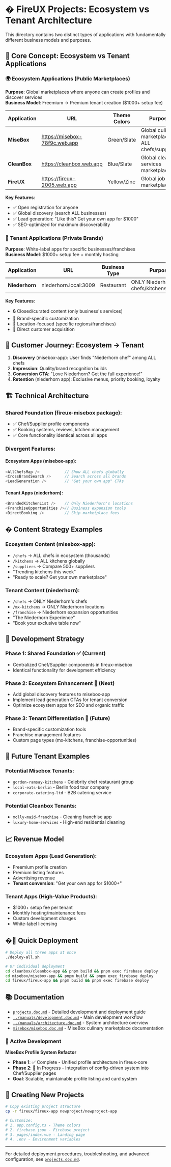 # � FireUX Projects: Ecosystem vs Tenant Architecture

This directory contains two distinct types of applications with fundamentally different business models and purposes.

## 🎯 **Core Concept: Ecosystem vs Tenant Applications**

### 🌍 **Ecosystem Applications** (Public Marketplaces)

**Purpose**: Global marketplaces where anyone can create profiles and discover services  
**Business Model**: Freemium → Premium tenant creation ($1000+ setup fee)

| Application  | URL                           | Theme Colors | Purpose                                           |
| ------------ | ----------------------------- | ------------ | ------------------------------------------------- |
| **MiseBox**  | https://misebox-78f9c.web.app | Green/Slate  | Global culinary marketplace - ALL chefs/suppliers |
| **CleanBox** | https://cleanbox.web.app      | Blue/Slate   | Global cleaning services marketplace              |
| **FireUX**   | https://fireux-2005.web.app   | Yellow/Zinc  | Global job marketplace                            |

**Key Features**:

- ✅ Open registration for anyone
- ✅ Global discovery (search ALL businesses)
- ✅ Lead generation: "Like this? Get your own app for $1000"
- ✅ SEO-optimized for maximum discoverability

### 🏪 **Tenant Applications** (Private Brands)

**Purpose**: White-label apps for specific businesses/franchises  
**Business Model**: $1000+ setup fee + monthly hosting

| Application    | URL                   | Business Type | Purpose                                   |
| -------------- | --------------------- | ------------- | ----------------------------------------- |
| **Niederhorn** | niederhorn.local:3009 | Restaurant    | ONLY Niederhorn's chefs/kitchens/services |

**Key Features**:

- 🔒 Closed/curated content (only business's services)
- 🎯 Brand-specific customization
- 📍 Location-focused (specific regions/franchises)
- 💼 Direct customer acquisition

## 🔄 **Customer Journey: Ecosystem → Tenant**

1. **Discovery** (misebox-app): User finds "Niederhorn chef" among ALL chefs
2. **Impression**: Quality/brand recognition builds
3. **Conversion CTA**: "Love Niederhorn? Get the full experience!"
4. **Retention** (niederhorn app): Exclusive menus, priority booking, loyalty

## 🏗️ **Technical Architecture**

### **Shared Foundation** (fireux-misebox package):

- ✅ Chef/Supplier profile components
- ✅ Booking systems, reviews, kitchen management
- ✅ Core functionality identical across all apps

### **Divergent Features**:

#### **Ecosystem Apps** (misebox-app):

```typescript
<AllChefsMap />           // Show ALL chefs globally
<CrossBrandSearch />      // Search across all brands
<LeadGeneration />        // "Get your own app" CTAs
```

#### **Tenant Apps** (niederhorn):

```typescript
<BrandedKitchenList />    // Only Niederhorn's locations
<FranchiseOpportunities />// Business expansion tools
<DirectBooking />         // Skip marketplace fees
```

## � **Content Strategy Examples**

### **Ecosystem Content** (misebox-app):

- `/chefs` → ALL chefs in ecosystem (thousands)
- `/kitchens` → ALL kitchens globally
- `/suppliers` → Compare 500+ suppliers
- "Trending kitchens this week"
- "Ready to scale? Get your own marketplace"

### **Tenant Content** (niederhorn):

- `/chefs` → ONLY Niederhorn's chefs
- `/mx-kitchens` → ONLY Niederhorn locations
- `/franchise` → Niederhorn expansion opportunities
- "The Niederhorn Experience"
- "Book your exclusive table now"

## 🎯 **Development Strategy**

### **Phase 1: Shared Foundation** ✅ (Current)

- Centralized Chef/Supplier components in fireux-misebox
- Identical functionality for development efficiency

### **Phase 2: Ecosystem Enhancement** 🔄 (Next)

- Add global discovery features to misebox-app
- Implement lead generation CTAs for tenant conversion
- Optimize ecosystem apps for SEO and organic traffic

### **Phase 3: Tenant Differentiation** 🔮 (Future)

- Brand-specific customization tools
- Franchise management features
- Custom page types (mx-kitchens, franchise-opportunities)

## 🚀 **Future Tenant Examples**

### **Potential Misebox Tenants**:

- `gordon-ramsay-kitchens` - Celebrity chef restaurant group
- `local-eats-berlin` - Berlin food tour company
- `corporate-catering-ltd` - B2B catering service

### **Potential Cleanbox Tenants**:

- `molly-maid-franchise` - Cleaning franchise app
- `luxury-home-services` - High-end residential cleaning

## 📈 **Revenue Model**

### **Ecosystem Apps** (Lead Generation):

- Freemium profile creation
- Premium listing features
- Advertising revenue
- **Tenant conversion**: "Get your own app for $1000+"

### **Tenant Apps** (High-Value Products):

- $1000+ setup fee per tenant
- Monthly hosting/maintenance fees
- Custom development charges
- White-label licensing

## �🚀 Quick Deployment

```bash
# Deploy all three apps at once
./deploy-all.sh

# Or individual deployment
cd cleanbox/cleanbox-app && pnpm build && pnpm exec firebase deploy
cd misebox/misebox-app && pnpm build && pnpm exec firebase deploy
cd fireux/fireux-app && pnpm build && pnpm exec firebase deploy
```

## 📚 Documentation

- [`projects.doc.md`](./projects.doc.md) - Detailed development and deployment guide
- [`../manuals/development.doc.md`](../manuals/development.doc.md) - Main development workflow
- [`../manuals/architecture.doc.md`](../manuals/architecture.doc.md) - System architecture overview
- [`misebox/misebox.doc.md`](./misebox/misebox.doc.md) - MiseBox culinary marketplace documentation

### 🚧 Active Development

**MiseBox Profile System Refactor**

- **Phase 1**: ✅ Complete - Unified profile architecture in fireux-core
- **Phase 2**: 🔄 In Progress - Integration of config-driven system into Chef/Supplier pages
- **Goal**: Scalable, maintainable profile listing and card system

## 🎨 Creating New Projects

```bash
# Copy existing project structure
cp -r fireux/fireux-app newproject/newproject-app

# Customize:
# 1. app.config.ts - Theme colors
# 2. firebase.json - Firebase project
# 3. pages/index.vue - Landing page
# 4. .env - Environment variables
```

---

For detailed deployment procedures, troubleshooting, and advanced configuration, see [`projects.doc.md`](./projects.doc.md).
